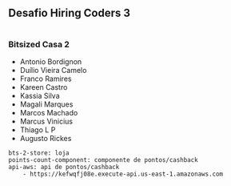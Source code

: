 ## Desafio Hiring Coders 3

#

### Bitsized Casa 2

- Antonio Bordignon
- Duílio Vieira Camelo
- Franco Ramires
- Kareen Castro
- Kassia Silva
- Magali Marques
- Marcos Machado
- Marcus Vinicius
- Thiago L P
- Augusto Rickes

```
bts-2-store: loja
points-count-component: componente de pontos/cashback
api-aws: api de pontos/cashback
    - https://kefwqfj08e.execute-api.us-east-1.amazonaws.com
```
